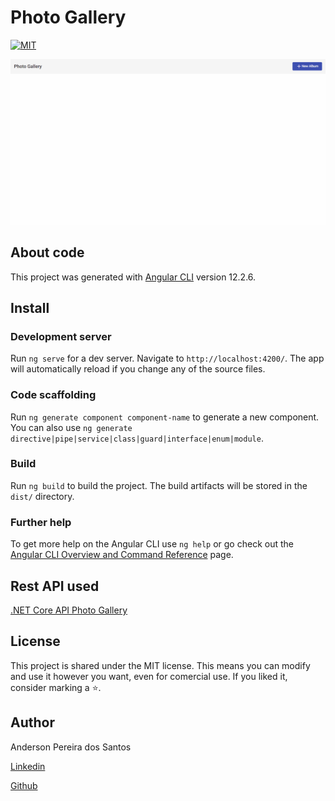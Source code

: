 # Photo Gallery
[![MIT](https://img.shields.io/npm/l/react)](https://github.com/andersonpereiradossantos/angular-photo-gallery/blob/main/LICENSE)

![Angular Photo Gallery Presentation](https://raw.githubusercontent.com/andersonpereiradossantos/assets/main/angular-photo-gallery.gif)
## About code

This project was generated with [Angular CLI](https://github.com/angular/angular-cli) version 12.2.6.

## Install
### Development server

Run `ng serve` for a dev server. Navigate to `http://localhost:4200/`. The app will automatically reload if you change any of the source files.

### Code scaffolding

Run `ng generate component component-name` to generate a new component. You can also use `ng generate directive|pipe|service|class|guard|interface|enum|module`.

### Build

Run `ng build` to build the project. The build artifacts will be stored in the `dist/` directory.

### Further help

To get more help on the Angular CLI use `ng help` or go check out the [Angular CLI Overview and Command Reference](https://angular.io/cli) page.

## Rest API used
[.NET Core API Photo Gallery](https://github.com/andersonpereiradossantos/dotnet-core-api-photo-gallery)

## License
This project is shared under the MIT license. This means you can modify and use it however you want, even for comercial use. If you liked it, consider marking a ⭐️.

## Author

Anderson Pereira dos Santos

[Linkedin](https://www.linkedin.com/in/andersonpereirasantos)

[Github](https://github.com/andersonpereiradossantos)
